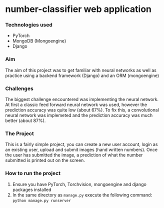 # number-classifier web application

### Technologies used
- PyTorch
- MongoDB (Mongoengine)
- Django

### Aim
The aim of this project was to get familiar with neural networks as well as practice using a backend framework (Django) and an ORM (mongoengine)

### Challenges
The biggest challenge encountered was implementing the neural network. At first a classic feed forward neural network was used, however the prediction accuracy
was quite low (about 67%). To fix this, a convolutional neural network was implemeted and the prediction accuracy was much better (about 87%).

### The Project
This is a fairly simple project, you can create a new user account, login as an existing user, upload and submit images (hand written numbers). Once the user has submitted the 
image, a prediction of what the number submitted is printed out on the screen. 

### How to run the project
1. Ensure you have PyTorch, Torchvision, mongoengine and django packages installed
2. In the same directory as `manage.py` execute the following command: `python manage.py runserver`
